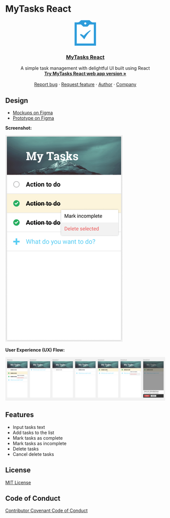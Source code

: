 # MyTasks React

<p align="center">
    <a href="https://mytasks-react.mhaidarhanif.com">
        <img src="./public/images/mytasks-logo.png" alt="MyTasks logo" height="80">
        <h3 align="center">MyTasks React</h3>
    </a>
    <p align="center">A simple task management with delightful UI built using React
        <br>
        <a href="https://mytasks-react.mhaidarhanif.com">
            <strong>Try MyTasks React web app version »</strong>
        </a>
        <br>
        <br>
        <a href="https://github.com/mhaidarh/mytasks-react/issues/new?template=bug.md">Report bug</a> ·
        <a href="https://github.com/mhaidarh/mytasks-react/issues/new?template=feature.md&labels=feature">Request feature</a> ·
        <a href="https://mhaidarhanif.com">Author</a> ·
        <a href="https://impactbyte.com">Company</a>
    </p>
</p>

## Design

- [Mockups on Figma](https://www.figma.com/file/fuNjneenEJZgfFRlGCe0aCtp/MyTasks?node-id=9%3A307)
- [Prototype on Figma](https://www.figma.com/proto/fuNjneenEJZgfFRlGCe0aCtp/MyTasks?node-id=9%3A254&scaling=scale-down)

**Screenshot:**

![Screenshot](./public/images/screenshot.png)

**User Experience (UX) Flow:**

![User Experience Flow](./public/images/uxflow.png)

## Features

- Input tasks text
- Add tasks to the list
- Mark tasks as complete
- Mark tasks as incomplete
- Delete tasks
- Cancel delete tasks

## License

[MIT License](./LICENSE)

## Code of Conduct

[Contributor Covenant Code of Conduct](./CODE_OF_CONDUCT.md)
